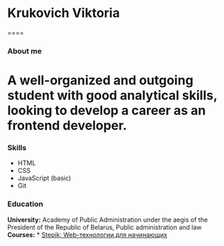 # Krukovich Viktoria
====
### About me
A well-organized and outgoing student with good analytical skills, looking to develop a career as an frontend developer.
====
### Skills
* HTML
* CSS
* JavaScript (basic)
* Git
### Education
**University:** Academy of Public Administration under the aegis of the President of the Republic of Belarus, Public administration and law
**Courses:** 
    * [Stepik: Web-технологии для начинающих](https://stepik.org/cert/1780692)